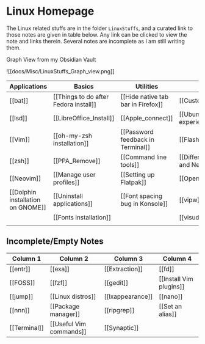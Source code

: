 # Linux Homepage

The Linux related stuffs are in the folder `LinuxStuffs`, and a curated link to those notes are given in table below. Any link can be clicked to view the note and links therein. Several notes are incomplete as I am still writing them. 

Graph View from my Obsidian Vault

![[docs/Misc/LinuxStuffs_Graph_view.png]]

| Applications                      | Basics                                | Utilities                          | Misc                                  |     |
| --------------------------------- | ------------------------------------- | ---------------------------------- | ------------------------------------- | --- |
| [[bat]]                           | [[Things to do after Fedora install]] | [[Hide native tab bar in Firefox]] | [[Custom ROM in Mi A2]]               |     |
| [[lsd]]                           | [[LibreOffice_Install]]               | [[Apple_connect]]                  | [[Ubuntu touch experience]]           |     |
| [[Vim]]                           | [[oh-my-zsh installation]]            | [[Password feedback in Terminal]]  | [[Flash Ubuntu Touch]]                |     |
| [[zsh]]                           | [[PPA_Remove]]                        | [[Command line tools]]             | [[Difference between Vim and Neovim]] |     |
| [[Neovim]]                        | [[Manage user profiles]]              | [[Setting up Flatpak]]             | [[OpenOffice_LibreOffice]]                                      |     |
| [[Dolphin installation on GNOME]] | [[Uninstall applications]]            | [[Font spacing bug in Konsole]]    | [[vipw]]                              |     |
|                                   | [[Fonts installation]]                |                                    | [[visudo]]                            |     |
|                                   |                                       |                                    |             |     |

## Incomplete/Empty Notes
| Column 1     | Column 2                | Column 3         | Column 4                |
| ------------ | ----------------------- | ---------------- | ----------------------- |
| [[entr]]     | [[exa]]                 | [[Extraction]]   | [[fd]]                  |
| [[FOSS]]     | [[fzf]]                 | [[gedit]]        | [[Install Vim plugins]] |
| [[jump]]     | [[Linux distros]]       | [[lxappearance]] | [[nano]]                |
| [[nnn]]      | [[Package manager]]     | [[ripgrep]]      | [[Set an alias]]        |
| [[Terminal]] | [[Useful Vim commands]] | [[Synaptic]]     |                         |

